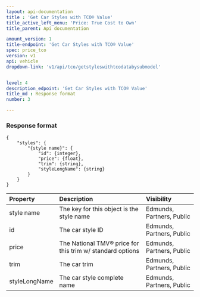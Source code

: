 ```yaml
---
layout: api-documentation
title : 'Get Car Styles with TCO® Value'
title_active_left_menu: 'Price: True Cost to Own'
title_parent: Api documentation

amount_version: 1
title-endpoint: 'Get Car Styles with TCO® Value'
spec: price_tco
version: v1
api: vehicle
dropdown-link: 'v1/api/tco/getstyleswithtcodatabysubmodel'


level: 4
description_edpoint: 'Get Car Styles with TCO® Value'
title_md : Response format
number: 3

---
```


### Response format

	{
	    "styles": {
	        "{style name}": {
	            "id": {integer},
	            "price": {float},
	            "trim": {string},
	            "styleLongName": {string}
	        }
	    }
	}
	
| Property      | Description                                              	| Visibility                |
|:--------------|:----------------------------------------------------------|:------------------------- |
| style name    | The key for this object is the style name		           	| Edmunds, Partners, Public |
| id	        | The car style ID								           	| Edmunds, Partners, Public |
| price         | The National TMV® price for this trim w/ standard options | Edmunds, Partners, Public |
| trim	        | The car trim									           	| Edmunds, Partners, Public |
| styleLongName | The car style complete name					           	| Edmunds, Partners, Public |
